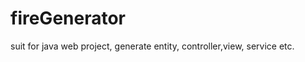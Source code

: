 fireGenerator
=============

suit for java web project, generate entity, controller,view, service etc.